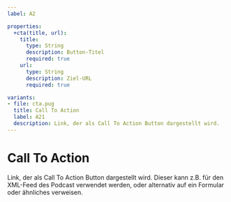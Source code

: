 ```yaml
---
label: A2

properties:
  +cta(title, url):
    title:
      type: String
      description: Button-Titel
      required: true
    url:
      type: String
      description: Ziel-URL
      required: true

variants:
- file: cta.pug
  title: Call To Action
  label: A21
  description: Link, der als Call To Action Button dargestellt wird.
---
```

# Call To Action

Link, der als Call To Action Button dargestellt wird. Dieser kann z.B. für den XML-Feed des Podcast verwendet werden, oder alternativ auf ein Formular oder ähnliches verweisen.
